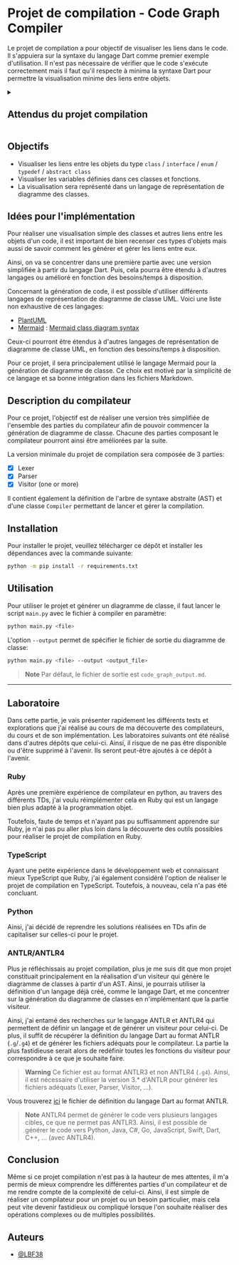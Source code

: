 # Projet de compilation - Code Graph Compiler

Le projet de compilation a pour objectif de visualiser les liens dans le code.
Il s'appuiera sur la syntaxe du langage Dart comme premier exemple d'utilisation.
Il n'est pas nécessaire de vérifier que le code s'exécute correctement mais il faut qu'il respecte à minima la syntaxe Dart pour permettre la visualisation minime des liens entre objets.

<details>
<summary><h2>Attendus du projet compilation</h2></summary>

* [x] Lexer
* [x] Parser
* [x] AST
* [ ] Visitor Pattern (w/ Pretty Printer or at least one visitor)
* [ ] Documentation

</details>

## Objectifs

* Visualiser les liens entre les objets du type `class` / `interface` / `enum` / `typedef` / `abstract class`
* Visualiser les variables définies dans ces classes et fonctions.
* La visualisation sera représenté dans un langage de représentation de diagramme des classes.

## Idées pour l'implémentation

Pour réaliser une visualisation simple des classes et autres liens entre les objets d'un code, il est important de bien recenser ces types d'objets mais aussi de savoir comment les générer et gérer les liens entre eux.

Ainsi, on va se concentrer dans une première partie avec une version simplifiée à partir du langage Dart. Puis, cela pourra être étendu à d'autres langages ou amélioré en fonction des besoins/temps à disposition.

Concernant la génération de code, il est possible d'utiliser différents langages de représentation de diagramme de classe UML. Voici une liste non exhaustive de ces langages:

* [PlantUML](https://plantuml.com)
* [Mermaid](https://mermaid.js.org/) : [Mermaid class diagram syntax](https://mermaid.js.org/syntax/classDiagram.html)

Ceux-ci pourront être étendus à d'autres langages de représentation de diagramme de classe UML, en fonction des besoins/temps à disposition.

Pour ce projet, il sera principalement utilisé le langage Mermaid pour la génération de diagramme de classe. Ce choix est motivé par la simplicité de ce langage et sa bonne intégration dans les fichiers Markdown.

## Description du compilateur

Pour ce projet, l'objectif est de réaliser une version très simplifiée de l'ensemble des parties du compilateur afin de pouvoir commencer la génération de diagramme de classe. Chacune des parties composant le compilateur pourront ainsi être améliorées par la suite.

La version minimale du projet de compilation sera composée de 3 parties:

* [x] Lexer
* [x] Parser
* [x] Visitor (one or more)

Il contient également la définition de l'arbre de syntaxe abstraite (AST) et d'une classe `Compiler` permettant de lancer et gérer la compilation.

## Installation

Pour installer le projet, veuillez télécharger ce dépôt et installer les dépendances avec la commande suivante:

```bash
python -m pip install -r requirements.txt
```

## Utilisation

Pour utiliser le projet et générer un diagramme de classe, il faut lancer le script `main.py` avec le fichier à compiler en paramètre:

```bash
python main.py <file>
```

L'option `--output` permet de spécifier le fichier de sortie du diagramme de classe:

```bash
python main.py <file> --output <output_file>
```

> **Note**
> Par défaut, le fichier de sortie est `code_graph_output.md`.

---

## Laboratoire

Dans cette partie, je vais présenter rapidement les différents tests et explorations que j'ai réalisé au cours de ma découverte des compilateurs, du cours et de son implémentation.
Les laboratoires suivants ont été réalisé dans d'autres dépôts que celui-ci. Ainsi, il risque de ne pas être disponible ou d'être supprimé à l'avenir.
Ils seront peut-être ajoutés à ce dépôt à l'avenir.

### Ruby

Après une première expérience de compilateur en python, au travers des différents TDs, j'ai voulu réimplémenter cela en Ruby qui est un langage bien plus adapté à la programmation objet.

Toutefois, faute de temps et n'ayant pas pu suffisamment apprendre sur Ruby, je n'ai pas pu aller plus loin dans la découverte des outils possibles pour réaliser le projet de compilation en Ruby.

### TypeScript

Ayant une petite expérience dans le développement web et connaissant mieux TypeScript que Ruby, j'ai également considéré l'option de réaliser le projet de compilation en TypeScript.
Toutefois, à nouveau, cela n'a pas été concluant.

### Python

Ainsi, j'ai décidé de reprendre les solutions réalisées en TDs afin de capitaliser sur celles-ci pour le projet.

### ANTLR/ANTLR4

Plus je réfléchissais au projet compilation, plus je me suis dit que mon projet constituait principalement en la réalisation d'un visiteur qui génère le diagramme de classes à partir d'un AST. Ainsi, je pourrais utiliser la définition d'un langage déjà créé, comme le langage Dart, et me concentrer sur la génération du diagramme de classes en n'implémentant que la partie visiteur.

Ainsi, j'ai entamé des recherches sur le langage ANTLR et ANTLR4 qui permettent de définir un langage et de générer un visiteur pour celui-ci. De plus, il suffit de récupérer la définition du langage Dart au format ANTLR (`.g`/`.g4`) et de générer les fichiers adéquats pour le compilateur. La partie la plus fastidieuse serait alors de redéfinir toutes les fonctions du visiteur pour correspondre à ce que je souhaite faire.

> **Warning**
> Ce fichier est au format ANTLR3 et non ANTLR4 (`.g4`). Ainsi, il est nécessaire d'utiliser la version 3.* d'ANTLR pour générer les fichiers adéquats (Lexer, Parser, Visitor, ...).

Vous trouverez [ici](https://github.com/dart-lang/sdk/blob/master/tools/spec_parser/Dart.g) le fichier de définition du langage Dart au format ANTLR.

> **Note**
> ANTLR4 permet de générer le code vers plusieurs langages cibles, ce que ne permet pas ANTLR3. Ainsi, il est possible de générer le code vers Python, Java, C#, Go, JavaScript, Swift, Dart, C++, ... (avec ANTLR4).

## Conclusion

Même si ce projet compilation n'est pas à la hauteur de mes attentes, il m'a permis de mieux comprendre les différentes parties d'un compilateur et de me rendre compte de la complexité de celui-ci. Ainsi, il est simple de réaliser un compilateur pour un projet ou un besoin particulier, mais cela peut vite devenir fastidieux ou compliqué lorsque l'on souhaite réaliser des opérations complexes ou de multiples possibilités.

## Auteurs

* [@LBF38](https://github.com/LBF38)

